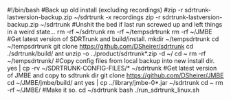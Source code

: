 #!/bin/bash
#Back up old install (excluding recordings)
#zip -r sdrtrunk-lastversion-backup.zip ~/sdrtrunk -x recordings
zip -r sdrtrunk-lastversion-backup.zip ~/sdrtrunk
#Unshit the bed if last run screwed up and left things in a weird state...
rm -rf ~/sdrtrunk
rm -rf ~/tempsdrtrunk
rm -rf ~/JMBE
#Get latest version of SDRTrunk and build/install.
mkdir ~/tempsdrtrunk
cd ~/tempsdrtrunk
git clone https://github.com/DSheirer/sdrtrunk
cd ./sdrtrunk/build/
ant
unzip -o ../product/sdrtrunk*.zip -d ~/
cd ~
rm -rf ~/tempsdrtrunk/
#Copy config files from local backup into new install dir.
yes | cp -rv ~/SDRTRUNK-CONFIG-FILES/* ~/sdrtrunk
#Get latest version of JMBE and copy to sdtrunk dir
git clone https://github.com/DSheirer/JMBE
cd ~/JMBE/jmbe/build/
ant
yes | cp ../library/jmbe-0*.jar ~/sdrtrunk
cd ~
rm -rf ~/JMBE/
#Make it so.
cd ~/sdrtrunk
bash ./run_sdrtrunk_linux.sh

